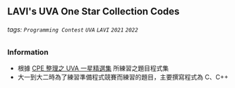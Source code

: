 ## LAVI's UVA One Star Collection Codes
###### tags: `Programming Contest` `UVA` `LAVI` `2021` `2022` 

### Information
- 根據 [CPE 整理之 UVA 一星精選集](https://cpe.cse.nsysu.edu.tw/environment.php#starList) 所練習之題目程式集
- 大一到大二時為了練習準備程式競賽而練習的題目，主要撰寫程式為 C、C++
